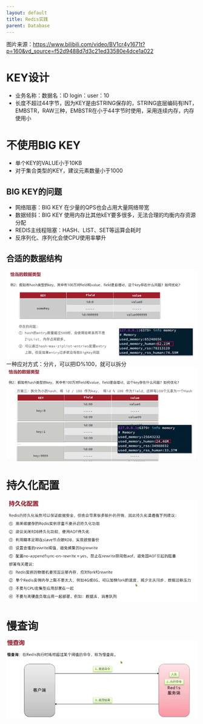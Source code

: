 ```yaml
---
layout: default
title: Redis实践
parent: Database
---
```

图片来源：https://www.bilibili.com/video/BV1cr4y1671t?p=160&vd_source=f52d9488d7d3c21ed33580e4dce1a022

 # KEY设计
- 业务名称：数据名：ID  login：user：10
- 长度不超过44字节，因为KEY是由STRING保存的，STRING底层编码有INT，EMBSTR，RAW三种，EMBSTR在小于44字节时使用，采用连续内存，内存使用小

# 不使用BIG KEY
- 单个KEY的VALUE小于10KB
- 对于集合类型的KEY，建议元素数量小于1000

## BIG KEY的问题
- 网络阻塞：BIG KEY 在少量的QPS也会占用大量网络带宽
- 数据倾斜：BIG KEY 使用内存比其他kEY要多很多，无法合理的均衡内存资源分配
- REDIS主线程阻塞：HASH、LIST、SET等运算会耗时
- 反序列化、序列化会使CPU使用率攀升

## 合适的数据结构

![redis_hash.png](img%2Fredis_hash.png) 
 一种应对方式：分片，可以把ID%100，就可以拆分
![img.png](img/redis-hash2.png)


# 持久化配置
![img.png](img/persistent-config.png)

# 慢查询
![img.png](img/query-slow.png)
 